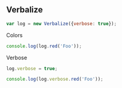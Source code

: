 ## Verbalize

```js
var log = new Verbalize({verbose: true});
```

Colors


```js
console.log(log.red('Foo'));
```

Verbose


```js
log.verbose = true;

console.log(log.verbose.red('Foo'));
```
